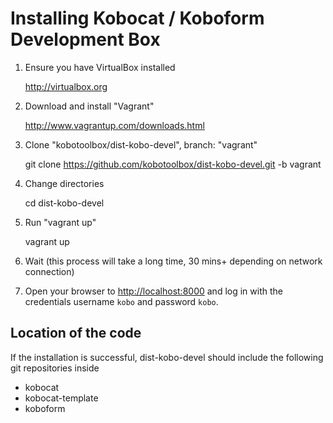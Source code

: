 Installing Kobocat / Koboform Development Box
=============================================

1. Ensure you have VirtualBox installed

	http://virtualbox.org

1. Download and install "Vagrant"

	http://www.vagrantup.com/downloads.html

1. Clone "kobotoolbox/dist-kobo-devel", branch: "vagrant"

	git clone https://github.com/kobotoolbox/dist-kobo-devel.git -b vagrant

1. Change directories

	cd dist-kobo-devel

1. Run "vagrant up"

	vagrant up

1. Wait (this process will take a long time, 30 mins+ depending on network connection)

1. Open your browser to [http://localhost:8000](http://localhost:8000) and log in with the credentials username `kobo` and password `kobo`.

Location of the code
--------------------

If the installation is successful, dist-kobo-devel should include the following git repositories inside

 * kobocat
 * kobocat-template
 * koboform
